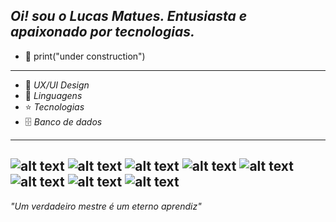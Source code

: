 *Oi!  sou o  Lucas Matues.
Entusiasta e apaixonado por tecnologias.*
------------------------------------------------------------------------------
- :hammer: print("under construction")
------------------------------------------------------------------------------
- 🚀 *UX/UI Design*  
- 🌟 *Linguagens*
- ⭐ *Tecnologias*  
- 🗄️ *Banco de dados*
------------------------------------------------------------------------------
![alt text](https://img.icons8.com/office/40/react.png)
![alt text](https://img.icons8.com/color/1x/javascript.png)
![alt text](https://img.icons8.com/color/1x/html-5.png)
![alt text](https://img.icons8.com/color/1x/css3.png)
![alt text](https://img.icons8.com/color/1x/sass.png)
![alt text](https://img.icons8.com/color/1x/figma.png)
![alt text](https://img.icons8.com/color/1x/mongodb.png)
![alt text](https://img.icons8.com/color/1x/mysql.png)
------------------------------------------------------------------------------
*"Um verdadeiro mestre é um eterno aprendiz"*
